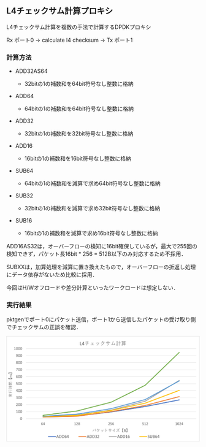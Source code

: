 ## L4チェックサム計算プロキシ

L4チェックサム計算を複数の手法で計算するDPDKプロキシ

Rx ポート0 -> calculate l4 checksum -> Tx ポート1

### 計算方法

- ADD32AS64
    - 32bitの1の補数和を64bit符号なし整数に格納

- ADD64
    - 64bitの1の補数和を64bit符号なし整数に格納

- ADD32
    - 32bitの1の補数和を32bit符号なし整数に格納

- ADD16
    - 16bitの1の補数和を16bit符号なし整数に格納

- SUB64
    - 64bitの1の補数和を減算で求め64bit符号なし整数に格納

- SUB32
    - 32bitの1の補数和を減算で求め32bit符号なし整数に格納

- SUB16
    - 16bitの1の補数和を減算で求め16bit符号なし整数に格納

ADD16AS32は，オーバーフローの検知に16bit確保しているが，最大で255回の検知できず，パケット長16bit * 256 = 512B以下のみ対応するため不採用．

SUBXXは，加算処理を減算に置き換えたもので，オーバーフローの折返し処理にデータ依存がないため比較に採用．

今回はH/Wオフロードや差分計算といったワークロードは想定しない．

### 実行結果

pktgenでポート0にパケット送信，ポート1から送信したパケットの受け取り側でチェックサムの正誤を確認．

![L4チェックサム](csum.png)